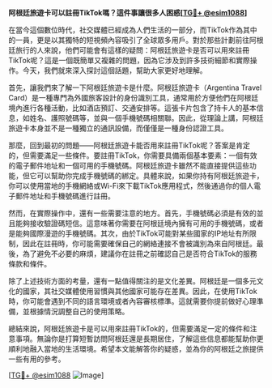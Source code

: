 **阿根廷旅遊卡可以註冊TikTok嗎？這件事讓很多人困惑[[TG💪+ @esim1088](https://t.me/s/esim1088)]**

在當今這個數位時代，社交媒體已經成為人們生活的一部分，而TikTok作為其中的一員，更是以其獨特的短視頻內容吸引了全球眾多用戶。對於那些計劃前往阿根廷旅行的人來說，他們可能會有這樣的疑問：阿根廷旅遊卡是否可以用來註冊TikTok呢？這是一個既簡單又複雜的問題，因為它涉及到許多技術細節和實際操作。今天，我們就來深入探討這個話題，幫助大家更好地理解。

首先，讓我們來了解一下阿根廷旅遊卡是什麼。阿根廷旅遊卡（Argentina Travel Card）是一種專門為外國旅客設計的身份識別工具，通常用於方便他們在阿根廷境內進行各種活動，比如酒店預訂、交通安排等。這張卡片包含了持卡人的基本信息，如姓名、護照號碼等，並與一個手機號碼相關聯。因此，從理論上講，阿根廷旅遊卡本身並不是一種獨立的通訊設備，而僅僅是一種身份認證工具。

那麼，回到最初的問題——阿根廷旅遊卡能否用來註冊TikTok呢？答案是肯定的，但需要滿足一些條件。要註冊TikTok，你需要具備兩個基本要素：一個有效的電子郵件地址和一個可用的手機號碼。阿根廷旅遊卡雖然不能直接提供這些功能，但它可以幫助你完成手機號碼的綁定。具體來說，如果你持有阿根廷旅遊卡，你可以使用當地的手機網絡或Wi-Fi來下載TikTok應用程式，然後通過你的個人電子郵件地址和手機號碼進行註冊。

然而，在實際操作中，還有一些需要注意的地方。首先，手機號碼必須是有效的並且能夠接收驗證碼短信。這意味著你需要在阿根廷境內擁有可用的手機號碼，或者是能夠國際漫遊的手機號碼。其次，由於TikTok可能對某些國家的IP地址有所限制，因此在註冊時，你可能需要確保自己的網絡連接不會被識別為來自阿根廷。最後，為了避免不必要的麻煩，建議你在註冊之前確認自己是否符合TikTok的服務條款和條件。

除了上述技術方面的考量，還有一點值得關注的是文化差異。阿根廷是一個多元文化的國家，其社交媒體使用習慣與其他國家可能存在差異。因此，在使用TikTok時，你可能會遇到不同的語言環境或者內容審核標準。這就需要你提前做好心理準備，並根據情況調整自己的使用策略。

總結來說，阿根廷旅遊卡是可以用來註冊TikTok的，但需要滿足一定的條件和注意事項。無論你是打算短暫訪問阿根廷還是長期居住，了解這些信息都能幫助你更順利地融入當地的生活環境。希望本文能解答你的疑惑，並為你的阿根廷之旅提供一些有用的參考。

[[TG💪+ @esim1088](https://t.me/s/esim1088) ![Image](https://i.postimg.cc/4NQfJmqS/Snipaste-2025-05-13-00-14-12.png)]